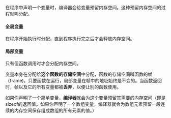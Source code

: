 在程序中声明一个变量时，编译器会给变量预留内存空间。这种预留内存空间的过程就叫分配。



#### 全局变量

在程序开始执行时分配，直到程序执行完之后才会释放内存空间。



#### 局部变量

只有但函数调用时才会分配内存空间。



变量本身在分配给**这个函数的存储空间**中分配，函数的存储空间叫函数的帧（frame)。只要函数在运行，局部变量在帧中的地址始终是不变的。当函数返回时，帧以及它的所有变量都被**丢弃**，以便让别的函数使用。

如果你声明了一个简单变量，**编译器**就会为这个变量预留其需要的内存空间（即是sizeof的返回值。如果你声明了一个数组变量，编译器就会为数组元素预留一段连续的内存空间保存组成数组的所有元素的值。）